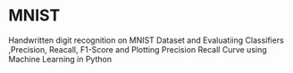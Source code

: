 # MNIST
Handwritten digit recognition on MNIST Dataset and Evaluatiing Classifiers ,Precision, Reacall, F1-Score and Plotting Precision Recall Curve using Machine Learning in Python
